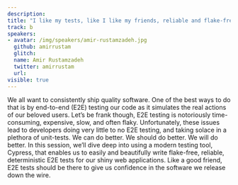 ```yaml
---
description:
title: "I like my tests, like I like my friends, reliable and flake-free"
track: b
speakers:
- avatar: /img/speakers/amir-rustamzadeh.jpg
  github: amirrustam
  glitch:
  name: Amir Rustamzadeh
  twitter: amirrustam
  url:
visible: true
---
```


We all want to consistently ship quality software. One of the best ways to do that is by end-to-end (E2E) testing our code as it simulates the real actions of our beloved users. Let’s be frank though, E2E testing is notoriously time-consuming, expensive, slow, and often flaky. Unfortunately, these issues lead to developers doing very little to no E2E testing, and taking solace in a plethora of unit-tests. We can do better. We should do better. We will do better. In this session, we’ll dive deep into using a modern testing tool, Cypress, that enables us to easily and beautifully write flake-free, reliable, deterministic E2E tests for our shiny web applications. Like a good friend, E2E tests should be there to give us confidence in the software we release down the wire.
